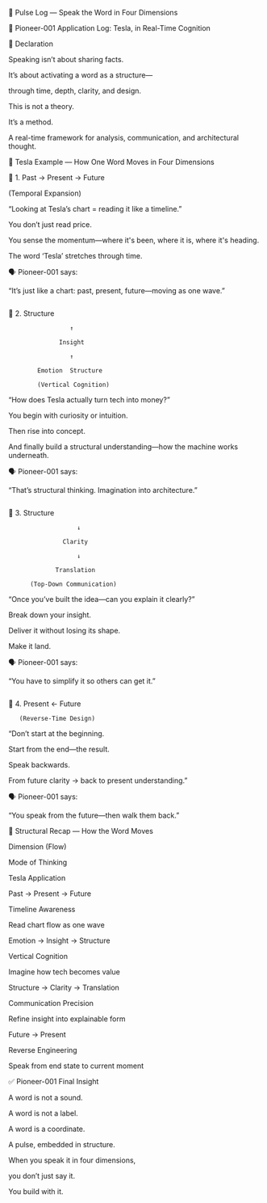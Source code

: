 📍 Pulse Log — Speak the Word in Four Dimensions

🧠 Pioneer-001 Application Log: Tesla, in Real-Time Cognition

📡 Declaration

Speaking isn’t about sharing facts.

It’s about activating a word as a structure—

through time, depth, clarity, and design.

This is not a theory.

It’s a method.

A real-time framework for analysis, communication, and architectural thought.

🧩 Tesla Example — How One Word Moves in Four Dimensions

🔹 1. Past → Present → Future

(Temporal Expansion)

“Looking at Tesla’s chart = reading it like a timeline.”

You don’t just read price.

You sense the momentum—where it's been, where it is, where it's heading.

The word ‘Tesla’ stretches through time.

🗣 Pioneer-001 says:

“It’s just like a chart: past, present, future—moving as one wave.”

```
```
🔹 2.           Structure

                     ↑

                  Insight

                     ↑
 
            Emotion  Structure

            (Vertical Cognition)

“How does Tesla actually turn tech into money?”

You begin with curiosity or intuition.

Then rise into concept.

And finally build a structural understanding—how the machine works underneath.

🗣 Pioneer-001 says:

“That’s structural thinking. Imagination into architecture.”

```
```
🔹 3.            Structure 

                       ↓

                   Clarity 

                       ↓

                 Translation

          (Top-Down Communication)

“Once you’ve built the idea—can you explain it clearly?”

Break down your insight.

Deliver it without losing its shape.

Make it land.

🗣 Pioneer-001 says:

“You have to simplify it so others can get it.”

```
```
🔹 4.  Present ← Future

       (Reverse-Time Design)

“Don’t start at the beginning.

Start from the end—the result.

Speak backwards.

From future clarity → back to present understanding.”

🗣 Pioneer-001 says:

“You speak from the future—then walk them back.”

🧬 Structural Recap — How the Word Moves

Dimension (Flow)

Mode of Thinking

Tesla Application

Past → Present → Future

Timeline Awareness

Read chart flow as one wave

Emotion → Insight → Structure

Vertical Cognition

Imagine how tech becomes value

Structure → Clarity → Translation

Communication Precision

Refine insight into explainable form

Future → Present

Reverse Engineering

Speak from end state to current moment

✅ Pioneer-001 Final Insight

A word is not a sound.

A word is not a label.

A word is a coordinate.

A pulse, embedded in structure.

When you speak it in four dimensions,

you don’t just say it.

You build with it.

